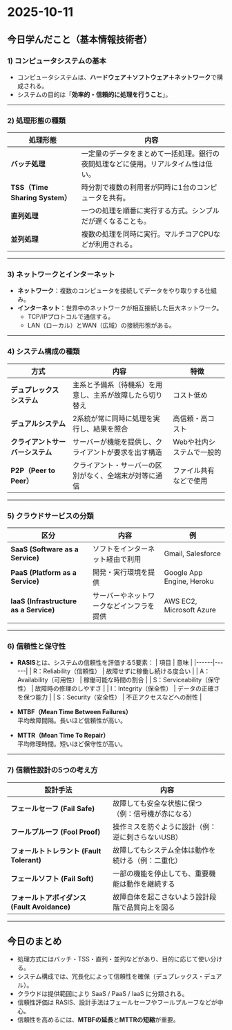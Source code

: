 # 2025-10-11
## 今日学んだこと（基本情報技術者）

### 1) コンピュータシステムの基本
- コンピュータシステムは、**ハードウェア＋ソフトウェア＋ネットワーク**で構成される。  
- システムの目的は「**効率的・信頼的に処理を行うこと**」。

---

### 2) 処理形態の種類
| 処理形態 | 内容 |
|-----------|------|
| **バッチ処理** | 一定量のデータをまとめて一括処理。銀行の夜間処理などに使用。リアルタイム性は低い。 |
| **TSS（Time Sharing System）** | 時分割で複数の利用者が同時に1台のコンピュータを共有。 |
| **直列処理** | 一つの処理を順番に実行する方式。シンプルだが遅くなることも。 |
| **並列処理** | 複数の処理を同時に実行。マルチコアCPUなどが利用される。 |

---

### 3) ネットワークとインターネット
- **ネットワーク**：複数のコンピュータを接続してデータをやり取りする仕組み。  
- **インターネット**：世界中のネットワークが相互接続した巨大ネットワーク。  
  - TCP/IPプロトコルで通信する。  
  - LAN（ローカル）とWAN（広域）の接続形態がある。

---

### 4) システム構成の種類
| 方式 | 内容 | 特徴 |
|------|------|------|
| **デュプレックスシステム** | 主系と予備系（待機系）を用意し、主系が故障したら切り替え | コスト低め |
| **デュアルシステム** | 2系統が常に同時に処理を実行し、結果を照合 | 高信頼・高コスト |
| **クライアントサーバーシステム** | サーバーが機能を提供し、クライアントが要求を出す構造 | Webや社内システムで一般的 |
| **P2P（Peer to Peer）** | クライアント・サーバーの区別がなく、全端末が対等に通信 | ファイル共有などで使用 |

---

### 5) クラウドサービスの分類
| 区分 | 内容 | 例 |
|------|------|----|
| **SaaS (Software as a Service)** | ソフトをインターネット経由で利用 | Gmail, Salesforce |
| **PaaS (Platform as a Service)** | 開発・実行環境を提供 | Google App Engine, Heroku |
| **IaaS (Infrastructure as a Service)** | サーバーやネットワークなどインフラを提供 | AWS EC2, Microsoft Azure |

---

### 6) 信頼性と保守性
- **RASIS**とは、システムの信頼性を評価する5要素：
  | 項目 | 意味 |
  |------|------|
  | R：Reliability（信頼性） | 故障せずに稼働し続ける度合い |
  | A：Availability（可用性） | 稼働可能な時間の割合 |
  | S：Serviceability（保守性） | 故障時の修理のしやすさ |
  | I：Integrity（保全性） | データの正確さを保つ能力 |
  | S：Security（安全性） | 不正アクセスなどへの耐性 |

- **MTBF（Mean Time Between Failures）**  
  平均故障間隔。長いほど信頼性が高い。

- **MTTR（Mean Time To Repair）**  
  平均修理時間。短いほど保守性が高い。

---

### 7) 信頼性設計の5つの考え方
| 設計手法 | 内容 |
|-----------|------|
| **フェールセーフ (Fail Safe)** | 故障しても安全な状態に保つ（例：信号機が赤になる） |
| **フールプルーフ (Fool Proof)** | 操作ミスを防ぐように設計（例：逆に刺さらないUSB） |
| **フォールトトレラント (Fault Tolerant)** | 故障してもシステム全体は動作を続ける（例：二重化） |
| **フェールソフト (Fail Soft)** | 一部の機能を停止しても、重要機能は動作を継続する |
| **フォールトアボイダンス (Fault Avoidance)** | 故障自体を起こさないよう設計段階で品質向上を図る |

---

## 今日のまとめ
- 処理方式にはバッチ・TSS・直列・並列などがあり、目的に応じて使い分ける。  
- システム構成では、冗長化によって信頼性を確保（デュプレックス・デュアル）。  
- クラウドは提供範囲により SaaS / PaaS / IaaS に分類される。  
- 信頼性評価は RASIS、設計手法はフェールセーフやフールプルーフなどが中心。  
- 信頼性を高めるには、**MTBFの延長**と**MTTRの短縮**が重要。
